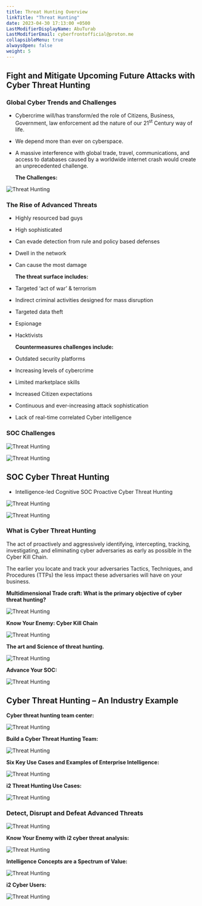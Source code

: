 ```yaml
---
title: Threat Hunting Overview
linkTitle: "Threat Hunting"
date: 2023-04-30 17:13:00 +0500
LastModifierDisplayName: AbuTurab
LastModifierEmail: cyberfrontofficial@proton.me
collapsibleMenu: true
alwaysOpen: false
weight: 5
---
```


## **Fight and Mitigate Upcoming Future Attacks with Cyber Threat Hunting**

### **Global Cyber Trends and Challenges**

- Cybercrime will/has transform/ed the role of Citizens, Business, Government, law enforcement ad the nature of our 21<sup>st</sup> Century way of life.
- We depend more than ever on cyberspace.
- A massive interference with global trade, travel, communications, and access to databases caused by a worldwide internet crash would create an unprecedented challenge.
  
  **The Challenges:**
  
![Threat Hunting](/notes/ibm-cybersecurity-analyst/Threat%20Hunting.png)

### The Rise of Advanced Threats

- Highly resourced bad guys
- High sophisticated
- Can evade detection from rule and policy based defenses
- Dwell in the network
- Can cause the most damage
  
  **The threat surface includes:**
- Targeted ‘act of war’ & terrorism
- Indirect criminal activities designed for mass disruption
- Targeted data theft
- Espionage
- Hacktivists
  
  **Countermeasures challenges include:**
- Outdated security platforms
- Increasing levels of cybercrime
- Limited marketplace skills
- Increased Citizen expectations
- Continuous and ever-increasing attack sophistication
- Lack of real-time correlated Cyber intelligence

### SOC Challenges
  
![Threat Hunting](/notes/ibm-cybersecurity-analyst/Threat%20Hunting-1.png)

![Threat Hunting](/notes/ibm-cybersecurity-analyst/Threat%20Hunting-2.png)

## **SOC Cyber Threat Hunting**

- Intelligence-led Cognitive SOC Proactive Cyber Threat Hunting

![Threat Hunting](/notes/ibm-cybersecurity-analyst/Threat%20Hunting-3.png)

![Threat Hunting](/notes/ibm-cybersecurity-analyst/Threat%20Hunting-4.png)

### What is Cyber Threat Hunting

The act of proactively and aggressively identifying, intercepting, tracking, investigating, and eliminating cyber adversaries as early as possible in the Cyber Kill Chain.

The earlier you locate and track your adversaries Tactics, Techniques, and Procedures (TTPs) the less impact these adversaries will have on your business.

**Multidimensional Trade craft: What is the primary objective of cyber threat hunting?**

![Threat Hunting](/notes/ibm-cybersecurity-analyst/Threat%20Hunting-5.png)

**Know Your Enemy: Cyber Kill Chain**

![Threat Hunting](/notes/ibm-cybersecurity-analyst/Threat%20Hunting-6.png)

**The art and Science of threat hunting.**

![Threat Hunting](/notes/ibm-cybersecurity-analyst/Threat%20Hunting-7.png)

**Advance Your SOC:**

![Threat Hunting](/notes/ibm-cybersecurity-analyst/Threat%20Hunting-8.png)

## **Cyber Threat Hunting – An Industry Example**

**Cyber threat hunting team center:**

![Threat Hunting](/notes/ibm-cybersecurity-analyst/Threat%20Hunting-9.png)

**Build a Cyber Threat Hunting Team:**

![Threat Hunting](/notes/ibm-cybersecurity-analyst/Threat%20Hunting-10.png)

**Six Key Use Cases and Examples of Enterprise Intelligence:**

![Threat Hunting](/notes/ibm-cybersecurity-analyst/Threat%20Hunting-11.png)

**i2 Threat Hunting Use Cases:**

![Threat Hunting](/notes/ibm-cybersecurity-analyst/Threat%20Hunting-12.png)

### Detect, Disrupt and Defeat Advanced Threats

![Threat Hunting](/notes/ibm-cybersecurity-analyst/Threat%20Hunting-13.png)

**Know Your Enemy with i2 cyber threat analysis:**

![Threat Hunting](/notes/ibm-cybersecurity-analyst/Threat%20Hunting-14.png)

**Intelligence Concepts are a Spectrum of Value:**

![Threat Hunting](/notes/ibm-cybersecurity-analyst/Threat%20Hunting-15.png)

**i2 Cyber Users:**

![Threat Hunting](/notes/ibm-cybersecurity-analyst/Threat%20Hunting-16.png)
